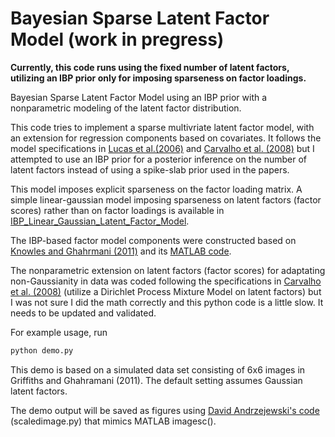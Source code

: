 # Bayesian Sparse Latent Factor Model (work in pregress)

**Currently, this code runs using the fixed number of latent factors, utilizing an IBP prior only for imposing sparseness on factor loadings.**

Bayesian Sparse Latent Factor Model using an IBP prior with a nonparametric modeling of the latent factor distribution.

This code tries to implement a sparse multivriate latent factor model, with an extension for regression components based on covariates. It follows the model specifications in [Lucas et al.(2006)](http://ftp.stat.duke.edu/WorkingPapers/06-01.pdf) and [Carvalho et al. (2008)](https://www.ncbi.nlm.nih.gov/pmc/articles/PMC3017385/) but I attempted to use an IBP prior for a posterior inference on the number of latent factors instead of using a spike-slab prior used in the papers. 

This model imposes explicit sparseness on the factor loading matrix. A simple linear-gaussian model imposing sparseness on latent factors (factor scores) rather than on factor loadings is available in [IBP_Linear_Gaussian_Latent_Factor_Model](https://github.com/jaehyunjoo/IBP_Linear_Gaussian_Latent_Factor_Model).

The IBP-based factor model components were constructed based on [Knowles and Ghahrmani (2011)](https://www.jstor.org/stable/23024862?seq=1#page_scan_tab_contents) and its [MATLAB code](https://github.com/davidaknowles/nsfa).

The nonparametric extension on latent factors (factor scores) for adaptating non-Gaussianity in data was coded following the specifications in [Carvalho et al. (2008)](https://www.ncbi.nlm.nih.gov/pmc/articles/PMC3017385/) (utilize a Dirichlet Process Mixture Model on latent factors) but I was not sure I did the math correctly and this python code is a little slow. It needs to be updated and validated.

For example usage, run

```python
python demo.py
```
This demo is based on a simulated data set consisting of 6x6 images in Griffiths and Ghahramani (2011). The default setting assumes Gaussian latent factors. 

The demo output will be saved as figures using [David Andrzejewski's code](https://github.com/davidandrzej/PyIBP) (scaledimage.py) that mimics MATLAB imagesc().

